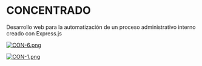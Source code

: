 # CONCENTRADO
Desarrollo web para la automatización de un proceso administrativo interno creado con Express.js

[![CON-6.png](https://i.postimg.cc/SQGLcRLk/CON-6.png)](https://postimg.cc/RqNnBMbD)

[![CON-1.png](https://i.postimg.cc/C5DxHzXY/CON-1.png)](https://postimg.cc/5Q4JfNfk)
